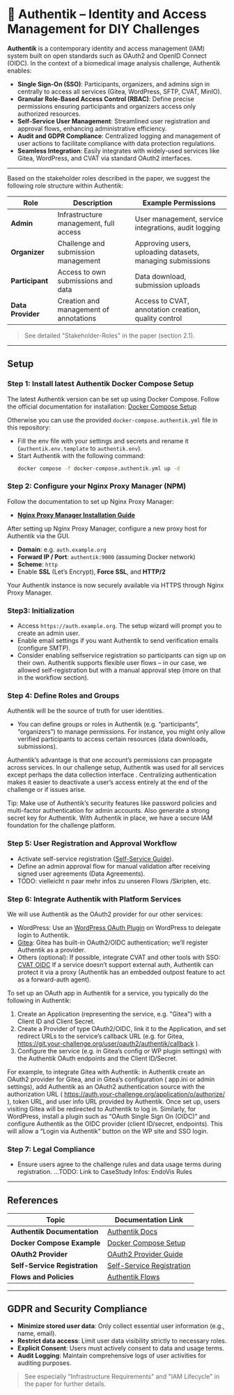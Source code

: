 
# 🔐 Authentik – Identity and Access Management for DIY Challenges

**Authentik** is a contemporary identity and access management (IAM) system built on open standards such as OAuth2 and OpenID Connect (OIDC). In the context of a biomedical image analysis challenge, Authentik enables:

- **Single Sign-On (SSO)**: Participants, organizers, and admins sign in centrally to access all services (Gitea, WordPress, SFTP, CVAT, MinIO).
- **Granular Role-Based Access Control (RBAC)**: Define precise permissions ensuring participants and organizers access only authorized resources.
- **Self-Service User Management**: Streamlined user registration and approval flows, enhancing administrative efficiency.
- **Audit and GDPR Compliance**: Centralized logging and management of user actions to facilitate compliance with data protection regulations.
- **Seamless Integration**: Easily integrates with widely-used services like Gitea, WordPress, and CVAT via standard OAuth2 interfaces.

---

Based on the stakeholder roles described in the paper, we suggest the following role structure within Authentik:

| Role            | Description                                | Example Permissions                                           |
|-----------------|--------------------------------------------|---------------------------------------------------------------|
| **Admin**       | Infrastructure management, full access     | User management, service integrations, audit logging          |
| **Organizer**   | Challenge and submission management        | Approving users, uploading datasets, managing submissions     |
| **Participant** | Access to own submissions and data         | Data download, submission uploads                             |
| **Data Provider** | Creation and management of annotations | Access to CVAT, annotation creation, quality control          |

> See detailed "Stakeholder-Roles" in the paper (section 2.1).

---

## Setup 

### Step 1: Install latest Authentik Docker Compose Setup

The latest Authentik version can be set up using Docker Compose. Follow the official documentation for installation:
[Docker Compose Setup](https://goauthentik.io/docs/installation/docker-compose)

Otherwise you can use the provided `docker-compose.authentik.yml` file in this repository:

- Fill the env file with your settings and secrets and rename it (`authentik.env.template` to `authentik.env`).
- Start Authentik with the following command:
  ```bash
  docker compose -f docker-compose.authentik.yml up -d
  ```

### Step 2: Configure your Nginx Proxy Manager (NPM)

Follow the documentation to set up Nginx Proxy Manager:

- [**Nginx Proxy Manager Installation Guide**](../nginx-proxy/README.md)

After setting up Nginx Proxy Manager, configure a new proxy host for Authentik via the GUI.

- **Domain**: e.g. `auth.example.org`
- **Forward IP / Port**: `authentik:9000` (assuming Docker network)
- **Scheme**: `http`
- Enable **SSL** (Let’s Encrypt), **Force SSL**, and **HTTP/2**

Your Authentik instance is now securely available via HTTPS through Nginx Proxy Manager.

### Step3: Initialization
- Access `https://auth.example.org`. The setup wizard will prompt you to create an
admin user.
- Enable email settings if you want Authentik to send verification emails (configure SMTP).
- Consider enabling selfservice registration so participants can sign up on their own. Authentik supports flexible user flows – in
our case, we allowed self-registration but with a manual approval step (more on that in the workflow section).

### Step 4: Define Roles and Groups
Authentik will be the source of truth for user identities. 
- You can define groups or roles in Authentik (e.g. “participants”, “organizers”) to manage permissions.
For instance, you might only allow verified participants to access certain resources (data downloads, submissions).

Authentik’s advantage is that one account’s permissions can propagate across services. In our challenge
setup, Authentik was used for all services except perhaps the data collection interface . Centralizing
authentication makes it easier to deactivate a user’s access entirely at the end of the challenge or if
issues arise.

Tip: Make use of Authentik’s security features like password policies and multi-factor authentication
for admin accounts. Also generate a strong secret key for Authentik. With Authentik in place, we have a
secure IAM foundation for the challenge platform.

### Step 5: User Registration and Approval Workflow

- Activate self-service registration ([Self-Service Guide](https://goauthentik.io/docs/flows/self-service/)).
- Define an admin approval flow for manual validation after receiving signed user agreements (Data Agreements).
- TODO: vielleicht n paar mehr infos zu unseren Flows /Skripten, etc.

### Step 6: Integrate Authentik with Platform Services

We will use Authentik as the OAuth2 provider for our other services:
- WordPress: Use an [WordPress OAuth Plugin](https://wordpress.org/plugins/daggerhart-openid-connect-generic/) on WordPress to delegate login to Authentik.
- [Gitea](https://docs.gitea.com/usage/oauth2-provider): Gitea has built-in OAuth2/OIDC authentication; we’ll register Authentik as a provider.
- Others
(optional): If possible, integrate CVAT and other tools with SSO: [CVAT OIDC](https://opencv.github.io/cvat/docs/administration/advanced/oidc/ )
 If a service doesn’t support external auth, Authentik can protect it via a proxy (Authentik has an embedded outpost feature to act as a forward-auth agent).

To set up an OAuth app in Authentik for a service, you typically do the following in Authentik: 
1. Create an Application (representing the service, e.g. "Gitea") with a Client ID and Client Secret.
2. Create a Provider of type OAuth2/OIDC, link it to the Application, and set redirect URLs to the service’s callback URL (e.g. for Gitea, https://git.your-challenge.org/user/oauth2/authentik/callback ).
3. Configure the service (e.g. in Gitea’s config or WP plugin settings) with the Authentik OAuth endpoints
and the Client ID/Secret.

For example, to integrate Gitea with Authentik: in Authentik create an OAuth2 provider for Gitea, and in
Gitea’s configuration ( app.ini or admin settings), add Authentik as an OAuth2 authentication source
with the authorization URL ( https://auth.your-challenge.org/application/o/authorize/ ),
token URL, and user info URL provided by Authentik. Once set up, users visiting Gitea will be
redirected to Authentik to log in. Similarly, for WordPress, install a plugin such as “OAuth Single Sign On
(OIDC)” and configure Authentik as the OIDC provider (client ID/secret, endpoints). This will allow a
“Login via Authentik” button on the WP site and SSO login.

### Step 7: Legal Compliance
- Ensure users agree to the challenge rules and data usage terms during registration.
...TODO: Link to CaseStudy Infos: EndoVis Rules

---



## References


| Topic                          | Documentation Link                                    |
|--------------------------------|-------------------------------------------------------|
| **Authentik Documentation**    | [Authentik Docs](https://goauthentik.io/docs/)        |
| **Docker Compose Example**     | [Docker Compose Setup](https://goauthentik.io/docs/installation/docker-compose) |
| **OAuth2 Provider**            | [OAuth2 Provider Guide](https://goauthentik.io/docs/providers/oauth2/) |
| **Self-Service Registration**  | [Self-Service Registration](https://goauthentik.io/docs/flows/self-service/) |
| **Flows and Policies**         | [Authentik Flows](https://goauthentik.io/docs/flows/) |

---

## GDPR and Security Compliance

- **Minimize stored user data**: Only collect essential user information (e.g., name, email).
- **Restrict data access**: Limit user data visibility strictly to necessary roles.
- **Explicit Consent**: Users must actively consent to data and usage terms.
- **Audit Logging**: Maintain comprehensive logs of user activities for auditing purposes.

> See especially "Infrastructure Requirements" and "IAM Lifecycle" in the paper for further details.



